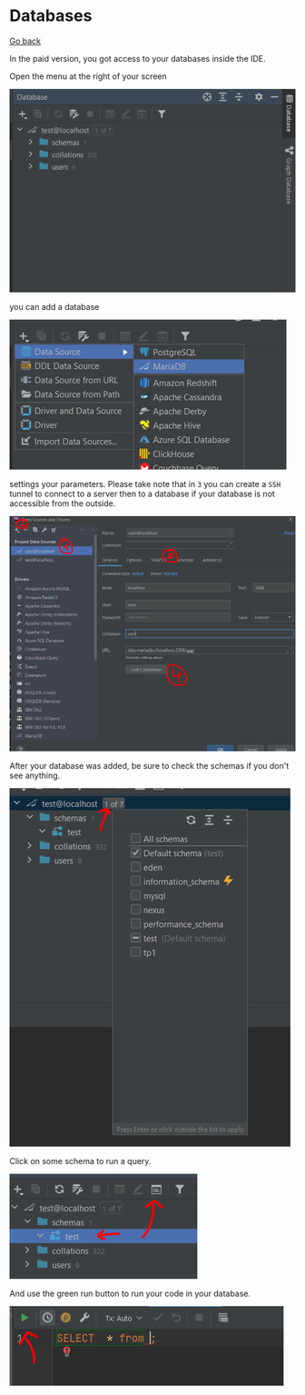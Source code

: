 # Databases

[Go back](../menus.md)

In the paid version, you got access to your
databases inside the IDE.

Open the menu at the right of your screen

![menu](database/menu.png)

you can add a database

![menu](database/add.png)

settings your parameters. Please take note
that in ``3`` you can create a `SSH` tunnel
to connect to a server then to a database
if your database is not accessible from the outside.

![menu](database/add2.png)

After your database was added, be sure
to check the schemas if you don't see anything.

![menu](database/add3.png)

Click on some schema to run a query.

![menu](database/query.png)

And use the green run button to run your code
in your database.

![menu](database/query2.png)